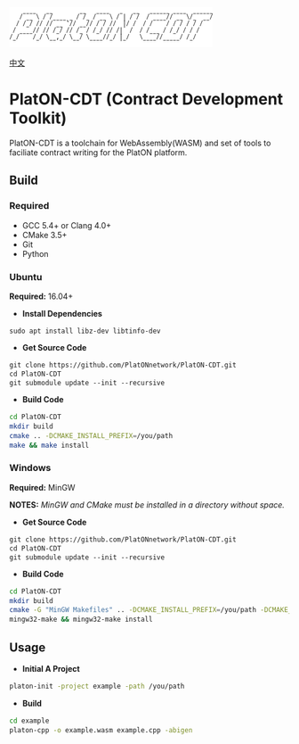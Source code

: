 ![logo](./docs/images/platon-cdt-logo.png)

[中文](./README_cn.md)

# PlatON-CDT (Contract Development Toolkit)

PlatON-CDT is a toolchain for WebAssembly(WASM) and set of tools to faciliate
contract writing for the PlatON platform.

## Build

### Required

- GCC 5.4+ or Clang 4.0+
- CMake 3.5+
- Git
- Python

### Ubuntu 

**Required:** 16.04+

- **Install Dependencies**

``` shell
sudo apt install libz-dev libtinfo-dev
```

- **Get Source Code**

```shell
git clone https://github.com/PlatONnetwork/PlatON-CDT.git
cd PlatON-CDT
git submodule update --init --recursive
```
- **Build Code**

``` sh
cd PlatON-CDT
mkdir build
cmake .. -DCMAKE_INSTALL_PREFIX=/you/path
make && make install
```

### Windows

**Required:** MinGW

**NOTES:** _MinGW and CMake must be installed in a directory without space._

- **Get Source Code**

```shell
git clone https://github.com/PlatONnetwork/PlatON-CDT.git
cd PlatON-CDT
git submodule update --init --recursive
```
- **Build Code**

``` sh
cd PlatON-CDT
mkdir build
cmake -G "MinGW Makefiles" .. -DCMAKE_INSTALL_PREFIX=/you/path -DCMAKE_MAKE_PROGRAM=mingw32-make
mingw32-make && mingw32-make install
```

## Usage

- **Initial A Project**

``` sh
platon-init -project example -path /you/path
```

- **Build**

``` sh
cd example
platon-cpp -o example.wasm example.cpp -abigen
```
